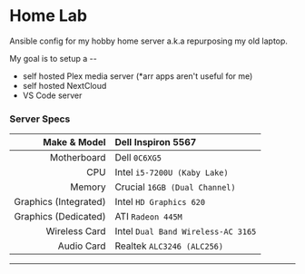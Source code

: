 # Home Lab

Ansible config for my hobby home server a.k.a repurposing my old laptop.

My goal is to setup a --

- self hosted Plex media server (\*arr apps aren't useful for me)
- self hosted NextCloud
- VS Code server

### Server Specs

|          Make & Model | Dell Inspiron 5567                 |
| --------------------: | :--------------------------------- |
|           Motherboard | Dell `0C6XG5`                      |
|                   CPU | Intel `i5-7200U (Kaby Lake)`       |
|                Memory | Crucial `16GB (Dual Channel)`      |
| Graphics (Integrated) | Intel `HD Graphics 620`            |
|  Graphics (Dedicated) | ATI `Radeon 445M`                  |
|         Wireless Card | Intel `Dual Band Wireless-AC 3165` |
|            Audio Card | Realtek `ALC3246 (ALC256)`         |

---
